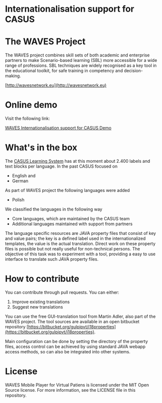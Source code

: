 # Internationalisation support for CASUS

# The WAVES Project

The WAVES project combines skill sets of both academic and enterprise partners to make Scenario-based learning (SBL) more accessible for a wide range of professions.  SBL techniques are widely recognised as a key tool in the educational toolkit, for safe training in competency and decision-making.

[http://wavesnetwork.eu](http://wavesnetwork.eu)

# Online demo

Visit the following link:

[WAVES Internationalisation support for CASUS Demo](http://olab.wavesnetwork.eu)

# What's in the box

The [CASUS Learning System](https://www.instruct.eu/en/) has at this moment about 2.400 labels and text blocks per language. In the past CASUS focused on
<ul>
	<li>English and</li>
	<li>German</li>
</ul>

As part of WAVES project the following languages were added
<ul>
	<li>Polish</li>
</ul>

We classified the languages in the following way
<ul>
	<li>Core languages, which are maintained by the CASUS team</li>
	<li>Additional languages maintained with support from partners</li>
</ul>

The language specific resources are JAVA property files that consist of key and value pairs; the key is a defined label used in the internationalized templates, the value is the actual translation. Direct work on these property files is possible but not really useful for non-technical persons. The objective of this task was to experiment with a tool, providing a easy to use interface to translate such JAVA property files.

# How to contribute
You can contribute through pull requests. You can either:
1. Improve existing translations
2. Suggest new translations

You can use the free GUI-translation tool from Martin Adler, also part of the WAVES project.
The tool sources are available in an open bitbucket repository [https://bitbucket.org/gulpipvt/i18properties](https://bitbucket.org/gulpipvt/i18properties).

Main configuration can be done by setting the directory of the property files, access control can be achieved by using standard JAVA webapp access methods, so can also be integrated into other systems.


# License 
WAVES Mobile Player for Virtual Patiens is licensed under the MIT Open Source license. For more information, see the LICENSE file in this repository.